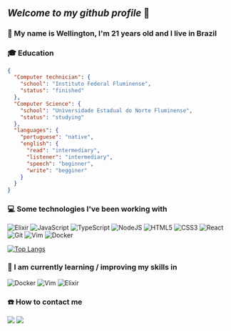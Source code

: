 ## _Welcome to my github profile_ :wave:

### :man: My name is Wellington, I'm 21 years old and I live in Brazil

### :mortar_board: Education

```json
{
  "Computer technician": {
    "school": "Instituto Federal Fluminense",
    "status": "finished"
  },
  "Computer Science": {
    "school": "Universidade Estadual do Norte Fluminense",
    "status": "studying"
  },
  "languages": {
    "portuguese": "native",
    "english": {
      "read": "intermediary",
      "listener": "intermediary",
      "speech": "beginner",
      "write": "begginer"
    }
  }
}
```

### :computer: Some technologies I've been working with

<img alt="Elixir" src="https://img.shields.io/badge/elixir-%234B275F.svg?style=for-the-badge&logo=elixir&logoColor=white"> <img alt="JavaScript" src="https://img.shields.io/badge/javascript-%23323330.svg?style=for-the-badge&logo=javascript&logoColor=%23F7DF1E"/> <img alt="TypeScript" src="https://img.shields.io/badge/typescript-%23007ACC.svg?style=for-the-badge&logo=typescript&logoColor=white"/> <img alt="NodeJS" src="https://img.shields.io/badge/node.js-%2343853D.svg?style=for-the-badge&logo=node-dot-js&logoColor=white"/> <img alt="HTML5" src="https://img.shields.io/badge/html5-%23E34F26.svg?style=for-the-badge&logo=html5&logoColor=white" width=""/> <img alt="CSS3" src="https://img.shields.io/badge/css3-%231572B6.svg?style=for-the-badge&logo=css3&logoColor=white"/> <img alt="React" src="https://img.shields.io/badge/react-%2320232a.svg?style=for-the-badge&logo=react&logoColor=%2361DAFB"/>  <img alt="Git" src="https://img.shields.io/badge/git-%23F05033.svg?style=for-the-badge&logo=git&logoColor=white"/>  <img alt="Vim" src="https://img.shields.io/badge/VIM-%2311AB00.svg?style=for-the-badge&logo=vim&logoColor=white"> <img alt="Docker" src="https://img.shields.io/badge/docker-%230db7ed.svg?style=for-the-badge&logo=docker&logoColor=white"/>

[![Top Langs](https://github-readme-stats.vercel.app/api/top-langs/?username=wellingtonbp&layout=compact)](https://github.com/wellingtonbp/)

### :notebook: I am currently learning / improving my skills in

<img alt="Docker" src="https://img.shields.io/badge/docker-%230db7ed.svg?style=for-the-badge&logo=docker&logoColor=white"/> <img alt="Vim" src="https://img.shields.io/badge/VIM-%2311AB00.svg?style=for-the-badge&logo=vim&logoColor=white"> <img alt="Elixir" src="https://img.shields.io/badge/elixir-%234B275F.svg?style=for-the-badge&logo=elixir&logoColor=white">

### :phone: How to contact me

[<img src="https://img.shields.io/badge/Gmail-D14836?style=for-the-badge&logo=gmail&logoColor=white"/>](mailto:wellingtonpacheco14@gmail.com) [<img src="https://img.shields.io/badge/Twitter-1DA1F2?style=for-the-badge&logo=twitter&logoColor=white" />](https://twitter.com/_WBPacheco)
